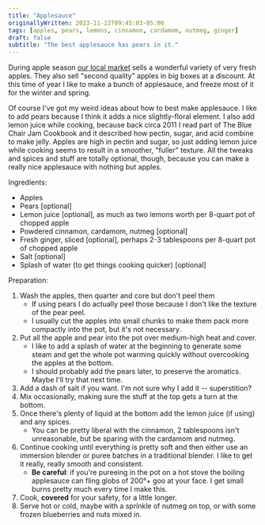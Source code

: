 ```yaml
---
title: "Applesauce"
originallyWritten: 2023-11-22T09:45:03-05:00
tags: [apples, pears, lemons, cinnamon, cardamom, nutmeg, ginger]
draft: false
subtitle: "The best applesauce has pears in it."
---
```


During apple season [our local market](https://phillipsfarms.com/) sells a wonderful variety of very fresh apples. They also sell "second quality" apples in big boxes at a discount. At this time of year I like to make a bunch of applesauce, and freeze most of it for the winter and spring.

Of course I've got my weird ideas about how to best make applesauce. I like to add pears because I think it adds a nice slightly-floral element. I also add lemon juice while cooking, because back circa 2011 I read part of The Blue Chair Jam Cookbook and it described how pectin, sugar, and acid combine to make jelly. Apples are high in pectin and sugar, so just adding lemon juice while cooking seems to result in a smoother, "fuller" texture. All the tweaks and spices and stuff are totally optional, though, because you can make a really nice applesauce with nothing but apples.

Ingredients:
* Apples
* Pears [optional]
* Lemon juice [optional], as much as two lemons worth per 8-quart pot of chopped apple
* Powdered cinnamon, cardamom, nutmeg [optional]
* Fresh ginger, sliced [optional], perhaps 2-3 tablespoons per 8-quart pot of chopped apple
* Salt [optional]
* Splash of water (to get things cooking quicker) [optional]

Preparation:
1. Wash the apples, then quarter and core but don't peel them
   * If using pears I do actually peel those because I don't like the texture of the pear peel.
   * I usually cut the apples into small chunks to make them pack more compactly into the pot, but it's not necessary.
2. Put all the apple and pear into the pot over medium-high heat and cover.
   * I like to add a splash of water at the beginning to generate some steam and get the whole pot warming quickly without overcooking the apples at the bottom.
   * I should probably add the pears later, to preserve the aromatics. Maybe I'll try that next time.
3. Add a dash of salt if you want. I'm not sure why I add it -- superstition?
4. Mix occasionally, making sure the stuff at the top gets a turn at the bottom.
5. Once there's plenty of liquid at the bottom add the lemon juice (if using) and any spices.
   * You can be pretty liberal with the cinnamon, 2 tablespoons isn't unreasonable, but be sparing with the cardamom and nutmeg.
6. Continue cooking until everything is pretty soft and then either use an immersion blender or puree batches in a traditional blender. I like to get it really, really smooth and consistent.
   * **Be careful**: if you're pureeing in the pot on a hot stove the boiling applesauce can fling globs of 200°+ goo at your face. I get small burns pretty much every time I make this.
7. Cook, **covered** for your safety, for a little longer.
8. Serve hot or cold, maybe with a sprinkle of nutmeg on top, or with some frozen blueberries and nuts mixed in.
